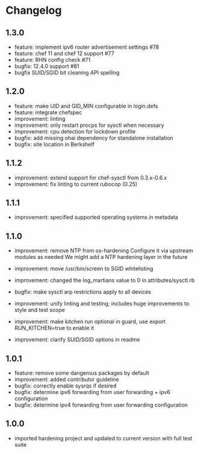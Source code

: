 # Changelog

## 1.3.0

* feature: implement ipv6 router advertisement settings #78
* feature: chef 11 and chef 12 support #77
* feature: RHN config check #71
* bugfix: 12.4.0 support #81
* bugfix SUID/SGID bit cleaning API spelling

## 1.2.0

* feature: make UID and GID_MIN configurable in login.defs
* feature: integrate chefspec
* improvement: linting
* improvement: only restart procps for sysctl when necessary
* improvement: cpu detection for lockdown profile
* bugfix: add missing ohai dependency for standalone installation
* bugfix: site location in Berkshelf


## 1.1.2

* improvement: extend support for chef-sysctl from 0.3.x-0.6.x
* improvement: fix linting to current rubocop (0.25)

## 1.1.1

* improvement: specified supported operating systems in metadata

## 1.1.0

* improvement: remove NTP from os-hardening
  Configure it via upstream modules as needed
  We might add a NTP hardening layer in the future
* improvement: move /usr/bin/screen to SGID whitelisting
* improvement: changed the log_martians value to 0 in attributes/sysctl.rb
* bugfix: make sysctl arp restrictions apply to all devices

* improvement: unify linting and testing; includes huge improvements to style and test scope
* improvement: make kitchen run optional in guard, use export RUN_KITCHEN=true to enable it
* improvement: clarify SUID/SGID options in readme

## 1.0.1

* feature: remove some dangerous packages by default
* improvement: added contributor guideline
* bugfix: correctly enable sysrqs if desired
* bugfix: determine ipv6 forwarding from user forwarding + ipv6 configuration
* bugfix: determine ipv4 forwarding from user forwarding configuration

## 1.0.0

* imported hardening project and updated to current version with full test suite

